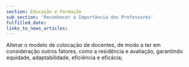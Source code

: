 ```yaml
---
section: Educação e Formação
sub_section: 'Reconhecer a Importância dos Professores'
fulfilled_date:
links_to_news_articles:
---
```


Alterar o modelo de colocação de docentes, de modo a ter em consideração outros fatores, como a residência e avaliação, garantindo equidade, adaptabilidade, eficiência e eficácia;